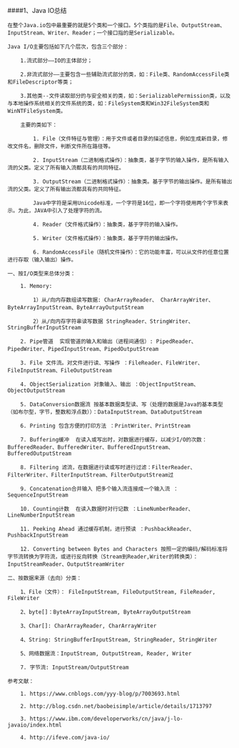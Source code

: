 ####1、Java IO总结

    在整个Java.io包中最重要的就是5个类和一个接口。5个类指的是File、OutputStream、InputStream、Writer、Reader；一个接口指的是Serializable。
    
    Java I/O主要包括如下几个层次，包含三个部分：
    
        1.流式部分――IO的主体部分；
        
        2.非流式部分――主要包含一些辅助流式部分的类，如：File类、RandomAccessFile类和FileDescriptor等类；
        
        3.其他类--文件读取部分的与安全相关的类，如：SerializablePermission类，以及与本地操作系统相关的文件系统的类，如：FileSystem类和Win32FileSystem类和WinNTFileSystem类。
        
        主要的类如下：
        
            1. File（文件特征与管理）：用于文件或者目录的描述信息，例如生成新目录，修改文件名，删除文件，判断文件所在路径等。
            
            2. InputStream（二进制格式操作）：抽象类，基于字节的输入操作，是所有输入流的父类。定义了所有输入流都具有的共同特征。
            
            3. OutputStream（二进制格式操作）：抽象类。基于字节的输出操作。是所有输出流的父类。定义了所有输出流都具有的共同特征。
            
            Java中字符是采用Unicode标准，一个字符是16位，即一个字符使用两个字节来表示。为此，JAVA中引入了处理字符的流。
            
            4. Reader（文件格式操作）：抽象类，基于字符的输入操作。
            
            5. Writer（文件格式操作）：抽象类，基于字符的输出操作。
            
            6. RandomAccessFile（随机文件操作）：它的功能丰富，可以从文件的任意位置进行存取（输入输出）操作。

    一、按I/O类型来总体分类：
    
        1. Memory:
         
            1）从/向内存数组读写数据: CharArrayReader、 CharArrayWriter、ByteArrayInputStream、ByteArrayOutputStream
            
            2）从/向内存字符串读写数据 StringReader、StringWriter、StringBufferInputStream
        
        2. Pipe管道  实现管道的输入和输出（进程间通信）: PipedReader、PipedWriter、PipedInputStream、PipedOutputStream
        
        3. File 文件流。对文件进行读、写操作 ：FileReader、FileWriter、FileInputStream、FileOutputStream
        
        4. ObjectSerialization 对象输入、输出 ：ObjectInputStream、ObjectOutputStream
        
        5. DataConversion数据流 按基本数据类型读、写（处理的数据是Java的基本类型（如布尔型，字节，整数和浮点数））：DataInputStream、DataOutputStream
        
        6. Printing 包含方便的打印方法 ：PrintWriter、PrintStream
        
        7. Buffering缓冲  在读入或写出时，对数据进行缓存，以减少I/O的次数：BufferedReader、BufferedWriter、BufferedInputStream、BufferedOutputStream
        
        8. Filtering 滤流，在数据进行读或写时进行过滤：FilterReader、FilterWriter、FilterInputStream、FilterOutputStream过
        
        9. Concatenation合并输入 把多个输入流连接成一个输入流 ：SequenceInputStream 
        
        10. Counting计数  在读入数据时对行记数 ：LineNumberReader、LineNumberInputStream
        
        11. Peeking Ahead 通过缓存机制，进行预读 ：PushbackReader、PushbackInputStream
        
        12. Converting between Bytes and Characters 按照一定的编码/解码标准将字节流转换为字符流，或进行反向转换（Stream到Reader,Writer的转换类）：InputStreamReader、OutputStreamWriter

    二、按数据来源（去向）分类： 
    
        1、File（文件）： FileInputStream, FileOutputStream, FileReader, FileWriter 
        
        2、byte[]：ByteArrayInputStream, ByteArrayOutputStream 
        
        3、Char[]: CharArrayReader, CharArrayWriter 
        
        4、String: StringBufferInputStream, StringReader, StringWriter 
        
        5、网络数据流：InputStream, OutputStream, Reader, Writer 
        
        7. 字节流: InputStream/OutputStream

    参考文献：
    
        1. https://www.cnblogs.com/yyy-blog/p/7003693.html
        
        2. http://blog.csdn.net/baobeisimple/article/details/1713797
        
        3. https://www.ibm.com/developerworks/cn/java/j-lo-javaio/index.html
        
        4. http://ifeve.com/java-io/
